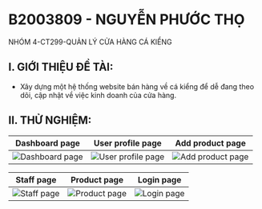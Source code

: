 # B2003809 - NGUYỄN PHƯỚC THỌ
NHÓM 4-CT299-QUẢN LÝ CỬA HÀNG CÁ KIỂNG
## I. GIỚI THIỆU ĐỀ TÀI:
- Xây dựng một hệ thống website bán hàng về cá kiểng để dễ đang theo dõi, cập nhật về việc kinh doanh của cửa hàng.
## II. THỬ NGHIỆM:
| Dashboard page | User profile page | Add product page  |
| --- | --- | ---  |
| ![Dashboard page](https://i.imgur.com/PcLFbIV.jpg)  | ![User profile page](https://i.imgur.com/u7nga5K.png) | ![Add product page](https://i.imgur.com/IFtP2e6.png)

| Staff page | Product page | Login page  |
| --- | --- | ---  |
| ![Staff page](https://i.imgur.com/hwbxCCH.png) | ![Product page](https://i.imgur.com/PTzvlea.png)  | ![Login page](https://i.imgur.com/wDrUicZ.jpg)
